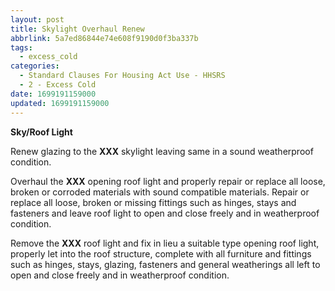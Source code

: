 ```yaml
---
layout: post
title: Skylight Overhaul Renew
abbrlink: 5a7ed86844e74e608f9190d0f3ba337b
tags:
  - excess_cold
categories:
  - Standard Clauses For Housing Act Use - HHSRS
  - 2 - Excess Cold
date: 1699191159000
updated: 1699191159000
---
```


**Sky/Roof Light**

Renew glazing to the **XXX** skylight leaving same in a sound weatherproof condition.

Overhaul the **XXX** opening roof light and properly repair or replace all loose, broken or corroded materials with sound compatible materials. Repair or replace all loose, broken or missing fittings such as hinges, stays and fasteners and leave roof light to open and close freely and in weatherproof condition.

Remove the **XXX** roof light and fix in lieu a suitable type opening roof light, properly let into the roof structure, complete with all furniture and fittings such as hinges, stays, glazing, fasteners and general weatherings all left to open and close freely and in weatherproof condition.

